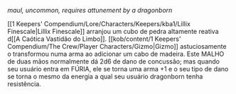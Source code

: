 *maul, uncommon, requires attunement by a dragonborn*

[[1 Keepers' Compendium/Lore/Characters/Keepers/kba1/Lillix Finescale|Lillix Finescale]] arranjou um cubo de pedra altamente reativa d[[A Caótica Vastidão do Limbo]]. [[kob/content/1 Keepers' Compendium/The Crew/Player Characters/Gizmo|Gizmo]] astuciosamente o transformou numa arma ao adicionar um cabo de madeira. 
Este MALHO de duas mãos normalmente dá 2d6 de dano de concussão; mas quando seu usuário entra em FÚRIA, ele se torna uma arma +1 e o seu tipo de dano se torna o mesmo da energia a qual seu usuário dragonborn tenha resistência.